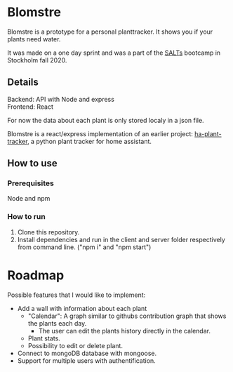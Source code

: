 # Blomstre
Blomstre is a prototype for a personal planttracker. It shows you if your plants need water.

It was made on a one day sprint and was a part of the [SALTs](https://salt.study/) bootcamp in Stockholm fall 2020.

## Details
Backend: API with Node and express  
Frontend: React

For now the data about each plant is only stored localy in a json file.

Blomstre is a react/express implementation of an earlier project: [ha-plant-tracker](https://github.com/mountwebs/ha-plant-tracker), a python plant tracker for home assistant.

## How to use
### Prerequisites
Node and npm
### How to run
1. Clone this repository.
2. Install dependencies and run in the client and server folder respectively from command line. ("npm i" and "npm start")

# Roadmap
Possible features that I would like to implement:
- Add a wall with information about each plant
  - "Calendar": A graph similar to githubs contribution graph that shows the plants each day.
    - The user can edit the plants history directly in the calendar.
  - Plant stats.
  - Possibility to edit or delete plant.
- Connect to mongoDB database with mongoose.
- Support for multiple users with authentification.
